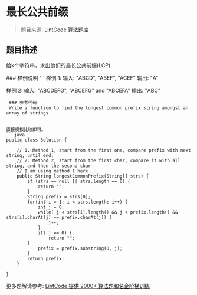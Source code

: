# 最长公共前缀
 > 题目来源: [LintCode 算法题库](https://www.lintcode.com/problem/longest-common-prefix/?utm_source=sc-github-wzz)
 ## 题目描述
 <p>给k个字符串，求出他们的最长公共前缀(LCP)</p>
 ### 样例说明
 ```
样例 1:
	输入:  "ABCD", "ABEF", "ACEF"
	输出:  "A"
	

样例 2:
	输入: "ABCDEFG", "ABCEFG" and "ABCEFA"
	输出:  "ABC"

```
 ### 参考代码
 Write a function to find the longest common prefix string amongst an array of strings.


直接模拟比较即可。
```java
public class Solution {
    
    // 1. Method 1, start from the first one, compare prefix with next string, until end;
    // 2. Method 2, start from the first char, compare it with all string, and then the second char
    // I am using method 1 here
    public String longestCommonPrefix(String[] strs) {
        if (strs == null || strs.length == 0) {
            return "";
        }
        String prefix = strs[0];
        for(int i = 1; i < strs.length; i++) {
            int j = 0;
            while( j < strs[i].length() && j < prefix.length() && strs[i].charAt(j) == prefix.charAt(j)) {
                j++;
            }
            if( j == 0) {
                return "";
	    }
            prefix = prefix.substring(0, j);
        }
        return prefix;
    }

}
```
 更多题解请参考: [LintCode 提供 2000+ 算法题和名企阶梯训练](https://www.lintcode.com/problem/?utm_source=sc-github-wzz)